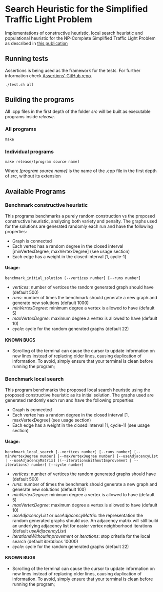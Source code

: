 # Search Heuristic for the Simplified Traffic Light Problem
Implementations of constructive heuristic, local search heuristic and populational heuristic for the NP-Complete Simplified Traffic Light Problem as described in [this publication](https://www.researchgate.net/publication/244404904_The_Model_and_Properties_of_the_Traffic_Light_Problem)

## Running tests
Assertions is being used as the framework for the tests. For further information check [Assertions' GitHub repo](https://github.com/rockerbacon/assertions).
```
./test.sh all
```

## Building the programs
All .cpp files in the first depth of the folder _src_ will be built as executable programs inside _release_.

### All programs
```
make
```

### Individual programs
```
make release/[program source name]
```
Where _[program source name]_ is the name of the .cpp file in the first depth of _src_, without its extension

## Available Programs
### Benchmark constructive heuristic
This programs benchmarks a purely random construction vs the proposed constructive heuristic, analyzing both variety and penalty. The graphs used for the solutions are generated randomly each run and have the following properties:
- Graph is connected
- Each vertex has a random degree in the closed interval [minVertexDegree, maxVertexDegree] (see usage section)
- Each edge has a weight in the closed interval [1, cycle-1]

#### Usage:
```
benchmark_initial_solution [--vertices number] [--runs number]
```
- _vertices_: number of vertices the random generated graph should have (default 500)
- _runs_: number of times the benchmark should generate a new graph and generate new solutions (default 1000)
- _minVertexDegree_: minimum degree a vertex is allowed to have (default 5)
- _maxVertexDegree_: maximum degree a vertex is allowed to have (default 10)
- _cycle_: cycle for the random generated graphs (default 22)

#### KNOWN BUGS
- Scrolling of the terminal can cause the cursor to update information on new lines instead of replacing older lines, causing duplication of information. To avoid, simply ensure that your terminal is clean before running the program;

### Benchmark local search
This program benchmarks the proposed local search heuristic using the proposed constructive heuristic as its initial solution. The graphs used are generated randomly each run and have the following properties:
- Graph is connected
- Each vertex has a random degree in the closed interval [1, maxVertexDegree] (see usage section)
- Each edge has a weight in the closed interval [1, cycle-1] (see usage section)

#### Usage:
```
benchmark_local_search [--vertices number] [--runs number] [--minVertexDegree number] [--maxVertexDegree number] [--useAdjacencyList | --useAdjacencyMatrix] [(--iterationsWithoutImprovement | --iterations) number] [--cycle number]
```
- _vertices_: number of vertices the random generated graphs should have (default 500)
- _runs_: number of times the benchmark should generate a new graph and generate new solutions (default 100)
- _minVertexDegree_: minimum degree a vertex is allowed to have (default 5)
- _maxVertexDegree_: maximum degree a vertex is allowed to have (default 10)
- _useAdjacencyList_ or _useAdjacencyMatrix_: the representation the random generated graphs should use. An adjacency matrix will still build an underlying adjacency list for easier vertex neighborhood iterations (default _useAdjacencyList_)
- _iterationsWithoutImprovement_ or _iterations_: stop criteria for the local search (default _iterations_ 10000)
- _cycle_: cycle for the random generated graphs (default 22)

#### KNOWN BUGS
- Scrolling of the terminal can cause the cursor to update information on new lines instead of replacing older lines, causing duplication of information. To avoid, simply ensure that your terminal is clean before running the program;
